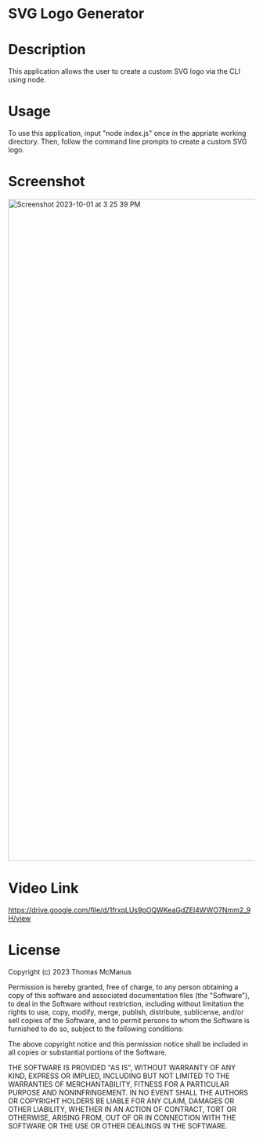 # SVG Logo Generator

# Description

This application allows the user to create a custom SVG logo via the CLI using node.

# Usage

To use this application, input "node index.js" once in the appriate working directory. Then, follow the command line prompts to create a custom SVG logo.

# Screenshot

<img width="1348" alt="Screenshot 2023-10-01 at 3 25 39 PM" src="https://github.com/tmcmanus95/SVG-Logo-Generator/assets/122508345/190b22b2-fbfe-4c63-b8e5-d4bfc5975f65">

# Video Link

https://drive.google.com/file/d/1frxqLUs9pOQWKeaGdZEl4WWO7Nmm2_9H/view

# License

Copyright (c) 2023 Thomas McManus

Permission is hereby granted, free of charge, to any person obtaining
a copy of this software and associated documentation files (the
"Software"), to deal in the Software without restriction, including
without limitation the rights to use, copy, modify, merge, publish,
distribute, sublicense, and/or sell copies of the Software, and to
permit persons to whom the Software is furnished to do so, subject to
the following conditions:

The above copyright notice and this permission notice shall be
included in all copies or substantial portions of the Software.

THE SOFTWARE IS PROVIDED "AS IS", WITHOUT WARRANTY OF ANY KIND,
EXPRESS OR IMPLIED, INCLUDING BUT NOT LIMITED TO THE WARRANTIES OF
MERCHANTABILITY, FITNESS FOR A PARTICULAR PURPOSE AND
NONINFRINGEMENT. IN NO EVENT SHALL THE AUTHORS OR COPYRIGHT HOLDERS BE
LIABLE FOR ANY CLAIM, DAMAGES OR OTHER LIABILITY, WHETHER IN AN ACTION
OF CONTRACT, TORT OR OTHERWISE, ARISING FROM, OUT OF OR IN CONNECTION
WITH THE SOFTWARE OR THE USE OR OTHER DEALINGS IN THE SOFTWARE.
